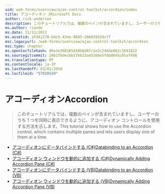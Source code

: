 ```yaml
---
uid: web-forms/overview/ajax-control-toolkit/accordion/index
title: アコーディオン |Microsoft Docs
author: rick-anderson
description: このチュートリアルでは、複数のペインが含まれていますし、ユーザーのうち 1 つを同時に表示できるように、アコーディオン コントロールを使用する方法を示します。
ms.author: riande
ms.date: 11/11/2011
ms.assetid: afd41278-b4c5-43ee-9845-2b665932dcff
msc.legacyurl: /web-forms/overview/ajax-control-toolkit/accordion
msc.type: chapter
ms.openlocfilehash: 86e1e368165d40b8d0fc1e2c24dde862c1691822
ms.sourcegitcommit: 24b1f6decbb17bb22a45166e5fdb0845c65af498
ms.translationtype: MT
ms.contentlocale: ja-JP
ms.lasthandoff: 03/01/2019
ms.locfileid: "57020549"
---
```

<a name="accordion"></a><span data-ttu-id="ae5ae-103">アコーディオン</span><span class="sxs-lookup"><span data-stu-id="ae5ae-103">Accordion</span></span>
====================
> <span data-ttu-id="ae5ae-104">このチュートリアルでは、複数のペインが含まれていますし、ユーザーのうち 1 つを同時に表示できるように、アコーディオン コントロールを使用する方法を示します。</span><span class="sxs-lookup"><span data-stu-id="ae5ae-104">This tutorial shows how to use the Accordion control, which contains multiple panes and lets users display one of them at a time.</span></span>


- [<span data-ttu-id="ae5ae-105">アコーディオンにデータバインドする (C#)</span><span class="sxs-lookup"><span data-stu-id="ae5ae-105">Databinding to an Accordion (C#)</span></span>](databinding-to-an-accordion-cs.md)
- [<span data-ttu-id="ae5ae-106">アコーディオン ウィンドウを動的に追加する (C#)</span><span class="sxs-lookup"><span data-stu-id="ae5ae-106">Dynamically Adding Accordion Pane (C#)</span></span>](dynamically-adding-an-accordion-pane-cs.md)
- [<span data-ttu-id="ae5ae-107">アコーディオンにデータバインドする (VB)</span><span class="sxs-lookup"><span data-stu-id="ae5ae-107">Databinding to an Accordion (VB)</span></span>](databinding-to-an-accordion-vb.md)
- [<span data-ttu-id="ae5ae-108">アコーディオン ウィンドウを動的に追加する (VB)</span><span class="sxs-lookup"><span data-stu-id="ae5ae-108">Dynamically Adding Accordion Pane (VB)</span></span>](dynamically-adding-an-accordion-pane-vb.md)
